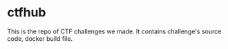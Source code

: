 # ctfhub
This is the repo of CTF challenges we made. It contains challenge's source code, docker build file.
